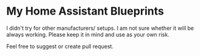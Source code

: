 # My Home Assistant Blueprints

I didn't try for other manufacturers/ setups. I am not sure whether it will be
always working. Please keep it in mind and use as your own risk.

Feel free to suggest or create pull request.
